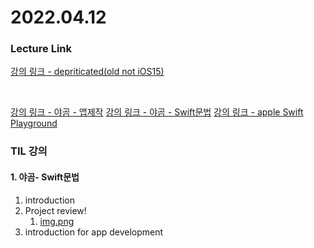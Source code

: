 # 2022.04.12

### Lecture Link
[강의 링크 - depriticated(old not iOS15)](https://www.udemy.com/course/ios-13-app-development-bootcamp/learn/lecture/16606448?components=add_to_cart%2Cavailable_coupons%2Cbuy_button%2Cbuy_for_team%2Ccacheable_buy_button%2Ccacheable_deal_badge%2Ccacheable_discount_expiration%2Ccacheable_price_text%2Ccacheable_purchase_text%2Ccurated_for_ufb_notice_context%2Cdeal_badge%2Cdiscount_expiration%2Cgift_this_course%2Cincentives%2Cinstructor_links%2Clifetime_access_context%2Cmoney_back_guarantee%2Cprice_text%2Cpurchase_tabs_context%2Cpurchase%2Crecommendation%2Credeem_coupon%2Csidebar_container%2Cpurchase_body_container#overview)  

<br>

[강의 링크 - 야곰 - 앱제작](https://www.youtube.com/watch?v=aVpSUBlZPxU&list=PLz8NH7YHUj_ZF2oja5rP4Sow5KK1zf2yk)
[강의 링크 - 야곰 - Swift문법](https://www.youtube.com/watch?v=2n-fSlW-jts&list=PLz8NH7YHUj_ZmlgcSETF51Z9GSSU6Uioy)
[강의 링크 - apple Swift Playground](https://www.apple.com/kr/swift/playgrounds/)

### TIL 강의

#### 1. 야곰- Swift문법
1) introduction
2) Project review!
   1) [img.png](img_dir/imt_1.png)
3) introduction for app development